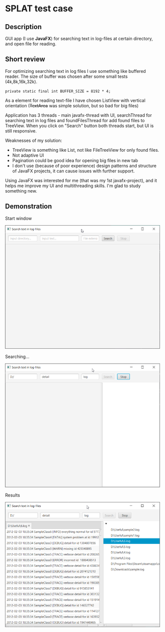 # SPLAT test case

## Description
GUI app (I use **JavaFX**) for searching text in log-files at certain directory, and open file for reading.

## Short review
For optimizing searching text in log files I use something like buffered reader.
The size of buffer was chosen after some small tests (4k,8k,16k,32k).

    private static final int BUFFER_SIZE = 8192 * 4;

As a element for reading text-file I have chosen 
ListView with vertical orientation 
(~~TextArea~~ was simple solution, but so bad for big files)

Application has 3 threads - main javafx-thread with UI, 
searchThread for searching text in log files and 
foundFilesThread for add found files to TreeView. When you click on "Search" button both threads start, but UI is still responsive.

Weaknesses of my solution:
* TreeView is something like List, not like FileTreeView for only found files.
* Not adaptive UI
* Pagination could be good idea for opening big files in new tab
* I don't use (because of poor experience) design patterns and structure of JavaFX projects, 
it can cause issues with further support.

Using JavaFX was interested for me (that was my 1st javafx-project), 
and it helps me improve my UI and multithreading skills. 
I'm glad to study something new. 

## Demonstration
Start window

![screenshot_start_window](https://github.com/ShittyWizard/splat-test-case/blob/master/src/demo_img/start_window.png "Screenshot of start window")

Searching...


![screenshot_start_window](https://github.com/ShittyWizard/splat-test-case/blob/master/src/demo_img/searching.png "Screenshot of searching")

Results


![screenshot_start_window](https://github.com/ShittyWizard/splat-test-case/blob/master/src/demo_img/results.png "Screenshot with result-window")





